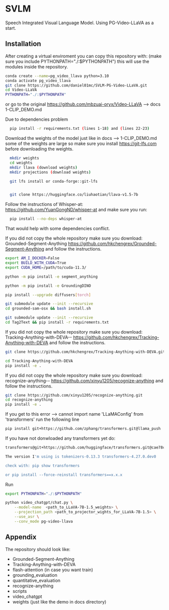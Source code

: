
# SVLM 

Speech Integrated Visual Language Model. Using PG-Video-LLaVA as a start. 




## Installation

After creating a virtual enviroment you can copy this repository with: (make sure you include PYTHONPATH="./:$PYTHONPATH") this will use the modules inside the repository.


```bash
conda create --name=pg_video_llava python=3.10
conda activate pg_video_llava
git clone https://github.com/daniel01mc/SVLM-PG-Video-LLaVA.git
cd Video-LLaVA
PYTHONPATH="./:$PYTHONPATH"
```
or go to the original https://github.com/mbzuai-oryx/Video-LLaVA --> docs 1-CLIP_DEMO.md

Due to dependencies problem 

```bash
  pip install -r requirements.txt (lines 1-18) and (lines 22-23)
```
Download the weights of the model just like in docs --> 1-CLIP_DEMO.md some of the weights are large so make sure you install https://git-lfs.com before downloading the weights.
```bash
  mkdir weights 
  cd weights 
  mkdir llava (download weights)
  mkdir projections (download weights)

  git lfs install or conda-forge::git-lfs


  git clone https://huggingface.co/liuhaotian/llava-v1.5-7b

```
Follow the instructions of Whisper-at: https://github.com/YuanGongND/whisper-at and make sure you run:

```bash
  pip install --no-deps whisper-at
```
That would help with some dependencies conflict.

If you did not copy the whole repository make sure you download: Grounded-Segment-Anything https://github.com/hkchengrex/Grounded-Segment-Anything and follow the instructions.
```bash
export AM_I_DOCKER=False
export BUILD_WITH_CUDA=True
export CUDA_HOME=/path/to/cuda-11.3/

python -m pip install -e segment_anything

python -m pip install -e GroundingDINO

pip install --upgrade diffusers[torch]

git submodule update --init --recursive
cd grounded-sam-osx && bash install.sh

git submodule update --init --recursive
cd Tag2Text && pip install -r requirements.txt
```
If you did not copy the whole repository make sure you download: Tracking-Anything-with-DEVA-- https://github.com/hkchengrex/Tracking-Anything-with-DEVA and follow the instructions.

```bash
git clone https://github.com/hkchengrex/Tracking-Anything-with-DEVA.git

cd Tracking-Anything-with-DEVA
pip install -e .
```


If you did not copy the whole repository make sure you download: recognize-anything-- https://github.com/xinyu1205/recognize-anything and follow the instructions.


```bash
git clone https://github.com/xinyu1205/recognize-anything.git
cd recognize-anything
pip install -e .
```

If you get to this error --> cannot import name 'LLaMAConfig' from 'transformers' run the following line 

```bash
pip install git+https://github.com/zphang/transformers.git@llama_push
```
If you have not donwloaded any transformers yet do:
```bash
transformers@git+https://github.com/huggingface/transformers.git@cae78c46

The version I'm using is tokenizers-0.13.3 transformers-4.27.0.dev0

check with: pip show transformers

or pip install --force-reinstall transformers==x.x.x
```


Run 
```bash
export PYTHONPATH="./:$PYTHONPATH"

python video_chatgpt/chat.py \
    --model-name  <path_to_LLaVA-7B-1.5_weights> \
    --projection_path <path_to_projector_wights_for_LLaVA-7B-1.5> \
    --use_asr \
    --conv_mode pg-video-llava
```


## Appendix

The repository should look like:

- Grounded-Segment-Anything
- Tracking-Anything-with-DEVA
- flash-attention (in case you want train)
- grounding_evaluation
- quantitative_evaluation
- recognize-anything
- scripts
- video_chatgpt
- weights (just like the demo in docs directory)

